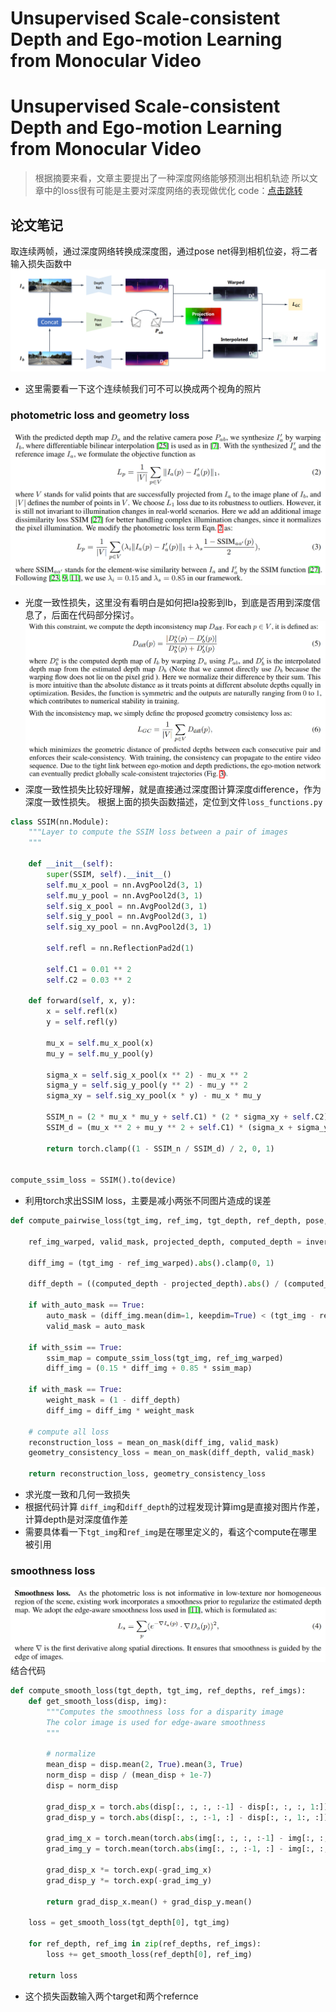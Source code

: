 # Unsupervised Scale-consistent Depth and Ego-motion Learning from Monocular Video

# Unsupervised Scale-consistent Depth and Ego-motion Learning from Monocular Video

> 根据摘要来看，文章主要提出了一种深度网络能够预测出相机轨迹
>  所以文章中的loss很有可能是主要对深度网络的表现做优化
>  code：[点击跳转](https://github.com/JiawangBian/SC-SfMLearner-Release)

## 论文笔记
取连续两帧，通过深度网络转换成深度图，通过pose net得到相机位姿，将二者输入损失函数中
![网络架构图](1.png "网络架构图")
* 这里需要看一下这个连续帧我们可不可以换成两个视角的照片
### photometric loss and geometry loss
![phtotometric loss](DraggedImage-1.PNG)
* 光度一致性损失，这里没有看明白是如何把Ia投影到Ib，到底是否用到深度信息了，后面在代码部分探讨。
![geometry consistency loss](DraggedImage-2.jpg)
* 深度一致性损失比较好理解，就是直接通过深度图计算深度difference，作为深度一致性损失。
根据上面的损失函数描述，定位到文件`loss_functions.py`
```python
class SSIM(nn.Module):
    """Layer to compute the SSIM loss between a pair of images
    """

    def __init__(self):
        super(SSIM, self).__init__()
        self.mu_x_pool = nn.AvgPool2d(3, 1)
        self.mu_y_pool = nn.AvgPool2d(3, 1)
        self.sig_x_pool = nn.AvgPool2d(3, 1)
        self.sig_y_pool = nn.AvgPool2d(3, 1)
        self.sig_xy_pool = nn.AvgPool2d(3, 1)

        self.refl = nn.ReflectionPad2d(1)

        self.C1 = 0.01 ** 2
        self.C2 = 0.03 ** 2

    def forward(self, x, y):
        x = self.refl(x)
        y = self.refl(y)

        mu_x = self.mu_x_pool(x)
        mu_y = self.mu_y_pool(y)

        sigma_x = self.sig_x_pool(x ** 2) - mu_x ** 2
        sigma_y = self.sig_y_pool(y ** 2) - mu_y ** 2
        sigma_xy = self.sig_xy_pool(x * y) - mu_x * mu_y

        SSIM_n = (2 * mu_x * mu_y + self.C1) * (2 * sigma_xy + self.C2)
        SSIM_d = (mu_x ** 2 + mu_y ** 2 + self.C1) * (sigma_x + sigma_y + self.C2)

        return torch.clamp((1 - SSIM_n / SSIM_d) / 2, 0, 1)


compute_ssim_loss = SSIM().to(device)
```
* 利用torch求出SSIM loss，主要是减小两张不同图片造成的误差
```python
def compute_pairwise_loss(tgt_img, ref_img, tgt_depth, ref_depth, pose, intrinsic, with_ssim, with_mask, with_auto_mask, padding_mode):

    ref_img_warped, valid_mask, projected_depth, computed_depth = inverse_warp2(ref_img, tgt_depth, ref_depth, pose, intrinsic, padding_mode)

    diff_img = (tgt_img - ref_img_warped).abs().clamp(0, 1)

    diff_depth = ((computed_depth - projected_depth).abs() / (computed_depth + projected_depth)).clamp(0, 1)

    if with_auto_mask == True:
        auto_mask = (diff_img.mean(dim=1, keepdim=True) < (tgt_img - ref_img).abs().mean(dim=1, keepdim=True)).float() * valid_mask
        valid_mask = auto_mask

    if with_ssim == True:
        ssim_map = compute_ssim_loss(tgt_img, ref_img_warped)
        diff_img = (0.15 * diff_img + 0.85 * ssim_map)

    if with_mask == True:
        weight_mask = (1 - diff_depth)
        diff_img = diff_img * weight_mask

    # compute all loss
    reconstruction_loss = mean_on_mask(diff_img, valid_mask)
    geometry_consistency_loss = mean_on_mask(diff_depth, valid_mask)

    return reconstruction_loss, geometry_consistency_loss
```
* 求光度一致和几何一致损失
* 根据代码计算 `diff_img`和`diff_depth`的过程发现计算img是直接对图片作差，计算depth是对深度值作差
* 需要具体看一下`tgt_img`和`ref_img`是在哪里定义的，看这个compute在哪里被引用
### smoothness loss
![smoothness loss](DraggedImage-3.jpg)
结合代码
```python
def compute_smooth_loss(tgt_depth, tgt_img, ref_depths, ref_imgs):
    def get_smooth_loss(disp, img):
        """Computes the smoothness loss for a disparity image
        The color image is used for edge-aware smoothness
        """

        # normalize
        mean_disp = disp.mean(2, True).mean(3, True)
        norm_disp = disp / (mean_disp + 1e-7)
        disp = norm_disp

        grad_disp_x = torch.abs(disp[:, :, :, :-1] - disp[:, :, :, 1:])
        grad_disp_y = torch.abs(disp[:, :, :-1, :] - disp[:, :, 1:, :])

        grad_img_x = torch.mean(torch.abs(img[:, :, :, :-1] - img[:, :, :, 1:]), 1, keepdim=True)
        grad_img_y = torch.mean(torch.abs(img[:, :, :-1, :] - img[:, :, 1:, :]), 1, keepdim=True)

        grad_disp_x *= torch.exp(-grad_img_x)
        grad_disp_y *= torch.exp(-grad_img_y)

        return grad_disp_x.mean() + grad_disp_y.mean()

    loss = get_smooth_loss(tgt_depth[0], tgt_img)

    for ref_depth, ref_img in zip(ref_depths, ref_imgs):
        loss += get_smooth_loss(ref_depth[0], ref_img)

    return loss
```
* 这个损失函数输入两个target和两个refernce
